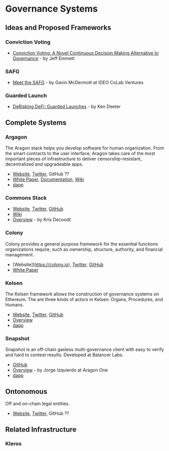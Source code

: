 # Governance Systems

## Ideas and Proposed Frameworks

### Conviction Voting

- [Conviction Voting: A Novel Continuous Decision Making Alternative to Governance](https://medium.com/commonsstack/conviction-voting-a-novel-continuous-decision-making-alternative-to-governance-62e215ad2b3d) - by Jeff Emmett

### SAFG

- [Meet the SAFG](https://medium.com/ideo-colab/meet-the-safg-defis-emergent-framework-for-participatory-investing-and-protocol-development-62286a576fb5) - by Gavin McDermott at IDEO CoLab Ventures

### Guarded Launch

- [DeRisking DeFi: Guarded Launches](https://medium.com/electric-capital/derisking-defi-guarded-launches-2600ce730e0a) - by Ken Deeter

## Complete Systems

### Argagon

The Aragon stack helps you develop software for human organization. From the smart contracts to the user interface, Aragon takes care of the most important pieces of infrastructure to deliver censorship-resistant, decentralized and upgradeable apps.

- [Website](https://aragon.org/), [Twitter](https://twitter.com/AragonProject), GitHub ??
- [White Paper](https://github.com/aragon/whitepaper), [Documentation](https://hack.aragon.org/docs/aragonos-ref), [Wiki](https://wiki.aragon.org/)
- [dapp](https://client.aragon.org/#/)

### Commons Stack

- [Website](https://commonsstack.org/), [Twitter](https://twitter.com/commonsstack), [GitHub](https://github.com/commons-stack)
- [Wiki](https://wiki.commonsstack.org/)
- [Overview](https://medium.com/giveth/the-commons-stack-scaling-the-commons-to-re-prioritize-people-and-the-planet-fdc076aec4eb) - by Kris Decoodt

### Colony

Colony provides a general purpose framework for the essential functions organizations require, such as ownership, structure, authority, and financial management.

- [Website])https://colony.io), [Twitter](https://twitter.com/joincolony), [GitHub](https://github.com/JoinColony)
- [White Paper](https://colony.io/whitepaper.pdf)

### Kelsen

The Kelsen framework allows the construction of governance systems on Ethereum. The are three kinds of actors in Kelsen: Organs, Procedures, and Humans.

- [Website](http://klsn.io), [Twitter](https://twitter.com/97network), [GitHub](https://github.com/97network/Kelsen)
- [Overview](https://blog.97.network/introducing-kelsen-easy-governance-for-products-services-and-organizations-66d1cf88c6d1)
- [dapp](http://dapp.klsn.io)

### Snapshot

Snapshot is an off-chain gasless multi-governance client with easy to verify and hard to contest results. Developed at Balancer Labs.

- [GitHub](https://github.com/balancer-labs/snapshot)
- [Overview](https://aragon.org/blog/snapshot) - by Jorge Izquierdo at Aragon One
- [dapp](https://snapshot.page/#/)

## Ontonomous

Off and on-chain legal entities.

- [Website](https://otonomos.com), [Twitter](https://twitter.com/otonomos), GitHub ??


## Related Infrastructure

### Kleros


